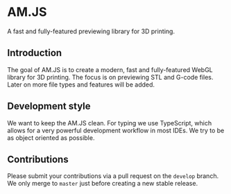# AM.JS
A fast and fully-featured previewing library for 3D printing.

## Introduction
The goal of AM.JS is to create a modern, fast and fully-featured WebGL library for 3D printing.
The focus is on previewing STL and G-code files. Later on more file types and features will be added.

## Development style
We want to keep the AM.JS clean. For typing we use TypeScript, which allows for a very powerful development workflow
in most IDEs. We try to be as object oriented as possible.

## Contributions
Please submit your contributions via a pull request on the `develop` branch.
We only merge to `master` just before creating a new stable release.
